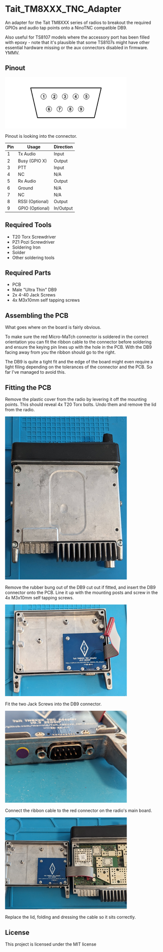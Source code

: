 
# Tait_TM8XXX_TNC_Adapter

An adapter for the Tait TM8XXX series of radios to breakout the required GPIOs and audio tap points onto a NinoTNC compatible DB9.

Also useful for TS8107 models where the accessory port has been filled with epoxy - note that it's plausible that some TS8107s might have other essential hardware missing or the aux connectors disabled in firmware. YMMV.

## Pinout

<img src="images/db9.png" width="400">

Pinout is looking into the connector.

| Pin | Usage | Direction |
|--|--|--|
| 1 | Tx Audio | Input |
| 2 | Busy (GPIO X)     | Output | 
| 3 | PTT | Input |
| 4 | NC | N/A|
| 5 | Rx Audio | Output |
| 6 | Ground | N/A | 
| 7 | NC | N/A|
| 8 | RSSI (Optional)| Output | 
| 9 | GPIO (Optional) | In/Output| 



## Required Tools

 - T20 Torx Screwdriver
 - PZ1 Pozi Screwdriver
 - Soldering Iron
 - Solder
 - Other soldering tools

## Required Parts

 - PCB
 - Male "Ultra Thin" DB9
 -  2x 4-40 Jack Screws 
 - 4x M3x10mm self tapping screws


## Assembling the PCB

What goes where on the board is fairly obvious.

To make sure the red Micro-MaTch connector is soldered in the correct orientation you can fit the ribbon cable to the connector before soldering and ensure the keying pin lines up with the hole in the PCB. With the DB9 facing away from you the ribbon should go to the right.

The DB9 is quite a tight fit and the edge of the board might even require a light filing depending on the tolerances of the connector and the PCB. So far I've managed to avoid this. 

## Fitting the PCB

Remove the plastic cover from the radio by levering it off the mounting points. This should reveal 4x T20 Torx bolts. Undo them and remove the lid from the radio.  

<img src="images/Tait_Assembled.jpg" width="400">

Remove the rubber bung out of the DB9 cut out if fitted, and insert the DB9 connector onto the PCB. Line it up with the mounting posts and screw in the 4x M3x10mm self tapping screws.  

<img src="images/Tait_Fitted.jpg" width="400">

Fit the two Jack Screws into the DB9 connector.  

<img src="images/Tait_Screws.jpg" width="400">

Connect the ribbon cable to the red connector on the radio's main board.

<img src="images/Tait_Cable.jpg" width="400">

Replace the lid, folding and dressing the cable so it sits correctly.


## License

This project is licensed under the MIT license

